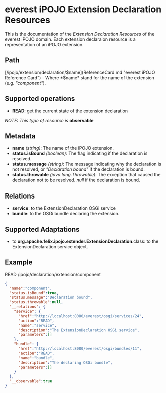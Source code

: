 everest iPOJO Extension Declaration Resources
=============================================

This is the documentation of the *Extension Declaration Resources* of the everest iPOJO domain. Each extension declaraion resource is a representation of an iPOJO extension.

## Path
[/ipojo/extension/declaration/$name](ReferenceCard.md "everest iPOJO Reference Card") - Where *$name* stand for the name of the extension (e.g. *"component"*).

## Supported operations
- **READ**: get the current state of the extension declaration

*NOTE: This type of resource is* **observable**

## Metadata
- **name** *(string)*: The name of the iPOJO extension.
- **status.isBound** *(boolean)*: The flag indicating if the declaration is resolved.
- **status.message** *(string)*: The message indicating why the declaration is not resolved, or *"Declaration bound"* if the declaration is bound.
- **status.throwable** *(java.lang.Throwable)*: The exception that caused the declaration not to be resolved. *null* if the declaration is bound.

## Relations
- **service**: to the ExtensionDeclaration OSGi service
- **bundle**: to the OSGi bundle declaring the extension.

## Supported Adaptations
- to **org.apache.felix.ipojo.extender.ExtensionDeclaration**.class: to the ExtensionDeclaration service object.

## Example

READ /ipojo/declaration/extension/component
```json
{
  "name":"component",
  "status.isBound":true,
  "status.message":"Declaration bound",
  "status.throwable":null,
  "__relations": {
    "service": {
      "href":"http://localhost:8080/everest/osgi/services/24",
      "action":"READ",
      "name":"service",
      "description":"The ExtensionDeclaration OSGi service",
      "parameters":[]
    },
    "bundle": {
      "href":"http://localhost:8080/everest/osgi/bundles/11",
      "action":"READ",
      "name":"bundle",
      "description":"The declaring OSGi bundle",
      "parameters":[]
    }
  },
  "__observable":true
}

```
